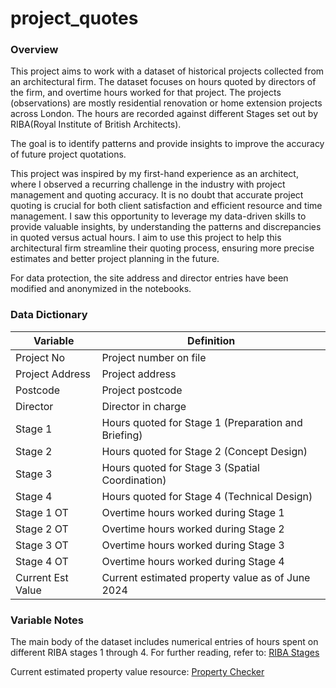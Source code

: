 # project_quotes

### Overview
This project aims to work with a dataset of historical projects collected from an architectural firm. The dataset focuses on hours quoted by directors of the firm, and overtime hours worked for that project. The projects (observations) are mostly residential renovation or home extension projects across London. The hours are recorded against different Stages set out by RIBA(Royal Institute of British Architects).

The goal is to identify patterns and provide insights to improve the accuracy of future project quotations.

This project was inspired by my first-hand experience as an architect, where I observed a recurring challenge in the industry with project management and quoting accuracy. It is no doubt that accurate project quoting is crucial for both client satisfaction and efficient resource and time management. I saw this opportunity to leverage my data-driven skills to provide valuable insights, by understanding the patterns and discrepancies in quoted versus actual hours. I aim to use this project to help this architectural firm streamline their quoting process, ensuring more precise estimates and better project planning in the future.

For data protection, the site address and director entries have been modified and anonymized in the notebooks.

### Data Dictionary
| Variable          | Definition                                           |
|-------------------|------------------------------------------------------|
| Project No        | Project number on file                               |
| Project Address   | Project address                                      |
| Postcode          | Project postcode                                     |
| Director          | Director in charge                                   |
| Stage 1           | Hours quoted for Stage 1 (Preparation and Briefing)  |
| Stage 2           | Hours quoted for Stage 2 (Concept Design)            |
| Stage 3           | Hours quoted for Stage 3 (Spatial Coordination)      |
| Stage 4           | Hours quoted for Stage 4 (Technical Design)          |
| Stage 1 OT        | Overtime hours worked during Stage 1                 |
| Stage 2 OT        | Overtime hours worked during Stage 2                 |
| Stage 3 OT	    | Overtime hours worked during Stage 3                 |
| Stage 4 OT	    | Overtime hours worked during Stage 4                 |
| Current Est Value | Current estimated property value as of June 2024     |

### Variable Notes
The main body of the dataset includes numerical entries of hours spent on different RIBA stages 1 through 4. For further reading, refer to: [RIBA Stages](https://www.architecture.com/knowledge-and-resources/resources-landing-page/riba-plan-of-work)

Current estimated property value resource: [Property Checker](https://propertychecker.co.uk/)